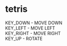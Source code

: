 # tetris
KEY_DOWN  - MOVE DOWN<br>
KEY_LEFT  - MOVE LEFT<br>
KEY_RIGHT - MOVE RIGHT<br>
KEY_UP    - ROTATE<br>
